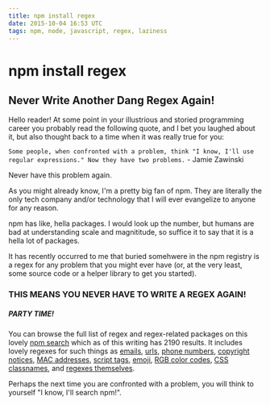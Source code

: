 ```yaml
---
title: npm install regex
date: 2015-10-04 16:53 UTC
tags: npm, node, javascript, regex, laziness
---
```


# npm install regex
## Never Write Another Dang Regex Again!

Hello reader! At some point in your illustrious and storied programming career you probably read the following quote, and I bet you laughed about it, but also thought back to a time when it was really true for you:

`Some people, when confronted with a problem, think "I know, I'll use regular expressions." Now they have two problems.` - Jamie Zawinski

Never have this problem again.

As you might already know, I'm a pretty big fan of npm. They are literally the only tech company and/or technology that I will ever evangelize to anyone for any reason. 

npm has like, hella packages. I would look up the number, but humans are bad at understanding scale and magnititude, so suffice it to say that it is a hella lot of packages. 

It has recently occurred to me that buried somehwere in the npm registry is a regex for any problem that you might ever have (or, at the very least, some source code or a helper library to get you started). 

### THIS MEANS YOU NEVER HAVE TO WRITE A REGEX AGAIN!

##### PARTY TIME!

You can browse the full list of regex and regex-related packages on this lovely [npm search](https://www.npmjs.com/search?q=regex) which as of this writing has 2190 results. It includes lovely regexes for such things as [emails](https://www.npmjs.com/package/regex-email), [urls](https://www.npmjs.com/package/regex-url), [phone numbers](https://www.npmjs.com/package/phone-regex), [copyright notices](https://www.npmjs.com/package/copyright-regex), [MAC addresses](https://www.npmjs.com/package/mac-regex), [script tags](https://www.npmjs.com/package/script-regex), [emoji](https://www.npmjs.com/package/emoji-regex), [RGB color codes](https://www.npmjs.com/package/rgb-regex), [CSS classnames](https://www.npmjs.com/package/regex-classname), and  [regexes themselves](https://www.npmjs.com/package/regex-regex).

Perhaps the next time you are confronted with a problem, you will think to yourself "I know, I'll search npm!".

